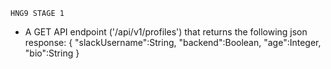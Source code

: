     HNG9 STAGE 1
- A GET API endpoint ('/api/v1/profiles') that returns the following json response:
{ "slackUsername":String, "backend":Boolean, "age":Integer, "bio":String }
